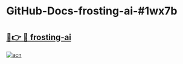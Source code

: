 # GitHub-Docs-frosting-ai-#1wx7b

# <h2><a href="https://andorid.site?title=frosting-ai&ref=07A">🔗👉 🔴 frosting-ai</a></h2>

[![acn](https://github.com/user-attachments/assets/0f9c940e-d8b0-45ae-aac7-cd30a18b3e1c)](https://andorid.site?title=frosting-ai&ref=07A)

